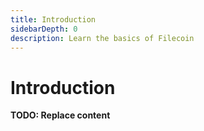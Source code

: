 ```yaml
---
title: Introduction
sidebarDepth: 0
description: Learn the basics of Filecoin
---
```


# Introduction

**TODO: Replace content**
